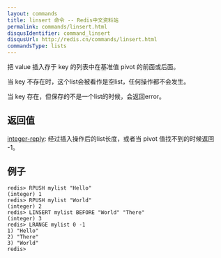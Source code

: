 ```yaml
---
layout: commands
title: linsert 命令 -- Redis中文资料站
permalink: commands/linsert.html
disqusIdentifier: command_linsert
disqusUrl: http://redis.cn/commands/linsert.html
commandsType: lists
---
```


把 value 插入存于 key 的列表中在基准值 pivot 的前面或后面。

当 key 不存在时，这个list会被看作是空list，任何操作都不会发生。

当 key 存在，但保存的不是一个list的时候，会返回error。

## 返回值

[integer-reply](/topics/protocol.html#integer-reply): 经过插入操作后的list长度，或者当 pivot 值找不到的时候返回 -1。

## 例子

	redis> RPUSH mylist "Hello"
	(integer) 1
	redis> RPUSH mylist "World"
	(integer) 2
	redis> LINSERT mylist BEFORE "World" "There"
	(integer) 3
	redis> LRANGE mylist 0 -1
	1) "Hello"
	2) "There"
	3) "World"
	redis> 